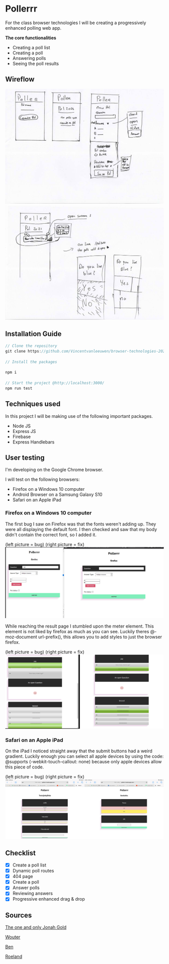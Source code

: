 # Pollerrr

For the class browser technologies I will be creating a progressively enhanced polling web app. 

**The core functionalities** 

- Creating a poll list
- Creating a poll
- Answering polls
- Seeing the poll results

## Wireflow
![alt text](https://github.com/Vincentvanleeuwen/browser-technologies-2021/blob/master/img/schets2.jpg "Sketch Poller")
![alt text](https://github.com/Vincentvanleeuwen/browser-technologies-2021/blob/master/img/schets3.jpg "Sketch Enhancement")

## Installation Guide

```jsx
// Clone the repository
git clone https://github.com/Vincentvanleeuwen/browser-technologies-2021.git

// Install the packages

npm i

// Start the project @http://localhost:3000/
npm run test
```

## Techniques used

In this project I will be making use of the following important packages.

- Node JS
- Express JS
- Firebase
- Express Handlebars

## User testing 

I'm developing on the Google Chrome browser.

I will test on the following browsers:
- Firefox on a Windows 10 computer
- Android Browser on a Samsung Galaxy S10
- Safari on an Apple iPad

### Firefox on a Windows 10 computer

The first bug I saw on Firefox was that the fonts weren't adding up. They were all displaying the default font. I then checked and saw that my body didn't contain the correct font, so I added it.

(left picture = bug) (right picture = fix)
![alt text](https://github.com/Vincentvanleeuwen/browser-technologies-2021/blob/master/img/firefox-font.png "Firefox Fonts")


While reaching the result page I stumbled upon the meter element. This element is not liked by firefox as much as you can see. Luckily theres @-moz-document url-prefix(), this allows you to add styles to just the browser firefox.

(left picture = bug) (right picture = fix)
![alt text](https://github.com/Vincentvanleeuwen/browser-technologies-2021/blob/master/img/firefox-meter.png "Firefox Meter")

### Safari on an Apple iPad
On the iPad I noticed straight away that the submit buttons had a weird gradient. Luckily enough you can select all apple devices by using the code: @supports (-webkit-touch-callout: none) because only apple devices allow this piece of code.

(left picture = bug) (right picture = fix)
![alt text](https://github.com/Vincentvanleeuwen/browser-technologies-2021/blob/master/img/safari-buttons.jpg "Safari Submit Buttons")



## Checklist 

- [x] Create a poll list
- [x] Dynamic poll routes
- [x] 404 page
- [x] Create a poll
- [x] Answer polls
- [x] Reviewing answers
- [x] Progressive enhanced drag & drop

## Sources

[The one and only Jonah Gold](https://github.com/theonejonahgold)

[Wouter](https://github.com/Mokerstier) 

[Ben](https://github.com/benl95)

[Roeland](https://github.com/roelandvs)
